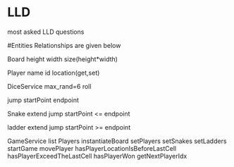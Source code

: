 # LLD
most asked LLD questions

#Entities Relationships are given below

Board
  height
  width
  size(height*width)

Player
   name
   id
   location(get,set)

DiceService
  max_rand=6
  roll
 
jump
  startPoint
  endpoint
  
Snake extend jump
     startPoint <= endpoint
    
ladder extend jump
      startPoint >= endpoint

GameService
      list Players
      instantiateBoard
      setPlayers
      setSnakes
      setLadders
      startGame
      movePlayer
      hasPlayerLocationIsBeforeLastCell
      hasPlayerExceedTheLastCell
      hasPlayerWon
      getNextPlayerIdx
  



